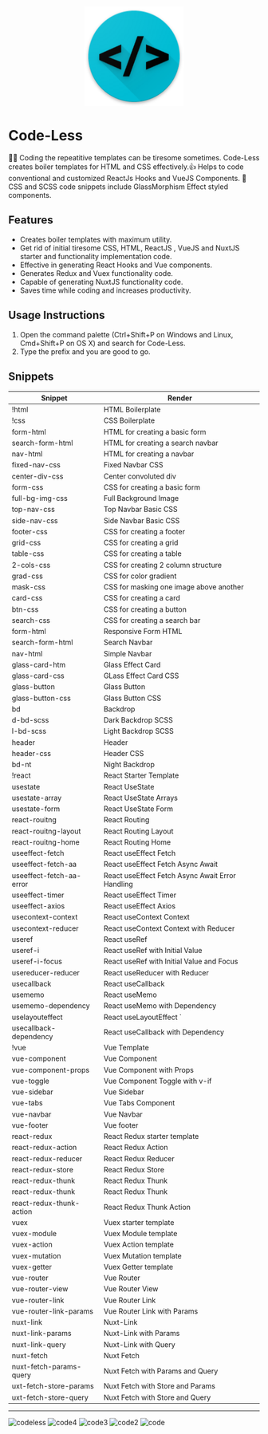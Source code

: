 
 <p align="center">
   <img width="200" src="https://github.com/riyaroy2086/Code-Less/blob/main/icon.png">
 </p>

# Code-Less

👩‍💻 Coding the repeatitive templates can be tiresome sometimes. Code-Less creates boiler templates for HTML and CSS effectively.👍 
Helps to code conventional and customized ReactJs Hooks and VueJS Components. 🚀
CSS and SCSS code snippets include GlassMorphism Effect styled components.

## Features

- Creates boiler templates with maximum utility.
- Get rid of initial tiresome CSS, HTML, ReactJS , VueJS and NuxtJS starter and functionality implementation code.
- Effective in generating React Hooks and Vue components.
- Generates Redux and Vuex functionality code.
- Capable of generating NuxtJS functionality code.
- Saves time while coding and increases productivity.

## Usage Instructions

1. Open the command palette (Ctrl+Shift+P on Windows and Linux, Cmd+Shift+P on OS X) and search for Code-Less.
2. Type the prefix and you are good to go.

## Snippets

| Snippet                      | Render                                             |
| ---------------------------- | -------------------------------------------------- |
| !html                        | HTML Boilerplate                                   |
| !css                         | CSS Boilerplate                                    |
| form-html                    | HTML for creating a basic form                     |
| search-form-html             | HTML for creating a search navbar                  |
| nav-html                     | HTML for creating a navbar                         |
| fixed-nav-css                | Fixed Navbar CSS                                   |
| center-div-css               | Center convoluted div                              |
| form-css                     | CSS for creating a basic form                      |
| full-bg-img-css              | Full Background Image                              |
| top-nav-css                  | Top Navbar Basic CSS                               |
| side-nav-css                 | Side Navbar Basic CSS                              |
| footer-css                   | CSS for creating a footer                          |
| grid-css                     | CSS for creating a grid                            |
| table-css                    | CSS for creating a table                           |
| 2-cols-css                   | CSS for creating 2 column structure                |
| grad-css                     | CSS for color gradient                             |
| mask-css                     | CSS for masking one image above another            |
| card-css                     | CSS for creating a card                            |
| btn-css                      | CSS for creating a button                          |
| search-css                   | CSS for creating a search bar                      |
| form-html                    | Responsive Form HTML                               |
| search-form-html             | Search Navbar                                      |
| nav-html                     | Simple Navbar                                      |
| glass-card-htm               | Glass Effect Card                                  |
| glass-card-css               | GLass Effect Card CSS                              |
| glass-button                 | Glass Button                                       |
| glass-button-css             | Glass Button CSS                                   |
| bd                           | Backdrop                                           |
| d-bd-scss                    | Dark Backdrop SCSS                                 |
| l-bd-scss                    | Light Backdrop SCSS                                |
| header                       | Header                                             |
| header-css                   | Header CSS                                         |
| bd-nt                        | Night Backdrop                                     |
| !react                       | React Starter Template                             |
| usestate                     | React UseState                                     |
| usestate-array               | React UseState Arrays                              |
| usestate-form                | React UseState Form                                |
| react-rouitng                | React Routing                                      |
| react-rouitng-layout         | React Routing Layout                               |
| react-rouitng-home           | React Routing Home                                 |
| useeffect-fetch              | React useEffect Fetch                              |
| useeffect-fetch-aa           | React useEffect Fetch Async Await                  |
| useeffect-fetch-aa-error     | React useEffect Fetch Async Await Error Handling   |
| useeffect-timer              | React useEffect Timer                              |
| useeffect-axios              | React useEffect Axios                              |
| usecontext-context           | React useContext Context                           |
| usecontext-reducer           | React useContext Context with Reducer              |
| useref                       | React useRef                                       |
| useref-i                     | React useRef with Initial Value                    |
| useref-i-focus               | React useRef with Initial Value and Focus          |
| usereducer-reducer           | React useReducer with Reducer                      |
| usecallback                  | React useCallback                                  |
| usememo                      | React useMemo                                      |
| usememo-dependency           | React useMemo with Dependency                      |
| uselayouteffect              | React useLayoutEffect     `                        |
| usecallback-dependency       | React useCallback with Dependency                  |
| !vue                         | Vue Template                                       |
| vue-component                | Vue Component                                      |
| vue-component-props          | Vue Component with Props                           |
| vue-toggle                   | Vue Component Toggle with v-if                     |
| vue-sidebar                  | Vue Sidebar                                        |
| vue-tabs                     | Vue Tabs Component                                 |
| vue-navbar                   | Vue Navbar                                         |
| vue-footer                   | Vue footer                                         |
| react-redux                  | React Redux starter template                       |
| react-redux-action           | React Redux Action                                 |
| react-redux-reducer          | React Redux Reducer                                |
| react-redux-store            | React Redux Store                                  |
| react-redux-thunk            | React Redux Thunk                                  |
| react-redux-thunk            | React Redux Thunk                                  |
| react-redux-thunk-action     | React Redux Thunk Action                           |
| vuex                         | Vuex starter template                              |
| vuex-module                  | Vuex Module template                               |
| vuex-action                  | Vuex Action template                               |
| vuex-mutation                | Vuex Mutation template                             |
| vuex-getter                  | Vuex Getter template                               |
| vue-router                   | Vue Router                                         |
| vue-router-view              | Vue Router View                                    |
| vue-router-link              | Vue Router Link                                    |
| vue-router-link-params       | Vue Router Link with Params                        |
| nuxt-link                    | Nuxt-Link                                          |
| nuxt-link-params             | Nuxt-Link with Params                              |
| nuxt-link-query              | Nuxt-Link with Query                               |
| nuxt-fetch                   | Nuxt Fetch                                         |
| nuxt-fetch-params-query      | Nuxt Fetch with Params and Query                   |
| uxt-fetch-store-params       | Nuxt Fetch with Store and Params                   |
| uxt-fetch-store-query        | Nuxt Fetch with Store and Query                    |


---
![codeless](https://user-images.githubusercontent.com/89868832/218317800-668ca6aa-e14d-4a59-91bd-ea962781167f.jpg)
![code4](https://user-images.githubusercontent.com/89868832/218317686-1d370688-9922-402a-bd15-8cdcff772b63.png)
![code3](https://user-images.githubusercontent.com/89868832/218317864-1370fd9f-6acd-4fdf-9bf4-cf8940e4f534.png)
![code2](https://user-images.githubusercontent.com/89868832/218317877-1efc4f8e-f35f-490e-8312-3a8daf965589.png)
![code](https://user-images.githubusercontent.com/89868832/218317702-c274e01d-43f5-4434-aeaa-58ba7a4e7129.png)

